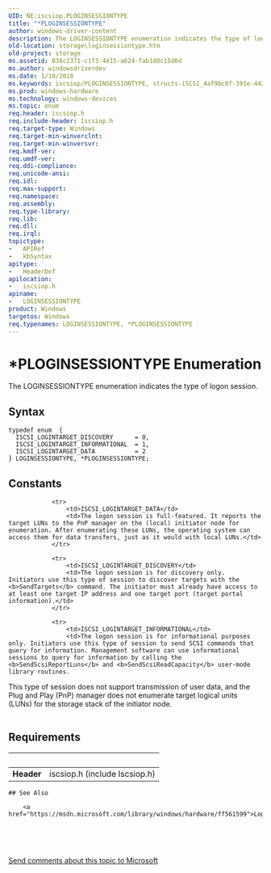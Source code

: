 ```yaml
---
UID: NE:iscsiop.PLOGINSESSIONTYPE
title: "*PLOGINSESSIONTYPE"
author: windows-driver-content
description: The LOGINSESSIONTYPE enumeration indicates the type of logon session.
old-location: storage\loginsessiontype.htm
old-project: storage
ms.assetid: 838c2371-c1f3-4415-a624-fab1d8c15d0d
ms.author: windowsdriverdev
ms.date: 1/10/2018
ms.keywords: iscsiop/PLOGINSESSIONTYPE, structs-iSCSI_4af9bc0f-391e-442a-9d45-6819d130cfc0.xml, iscsiop/ISCSI_LOGINTARGET_INFORMATIONAL, iscsiop/ISCSI_LOGINTARGET_DISCOVERY, ISCSI_LOGINTARGET_DATA, PLOGINSESSIONTYPE enumeration pointer [Storage Devices], ISCSI_LOGINTARGET_INFORMATIONAL, iscsiop/LOGINSESSIONTYPE, storage.loginsessiontype, iscsiop/ISCSI_LOGINTARGET_DATA, PLOGINSESSIONTYPE, *PLOGINSESSIONTYPE, LOGINSESSIONTYPE enumeration [Storage Devices], ISCSI_LOGINTARGET_DISCOVERY, LOGINSESSIONTYPE
ms.prod: windows-hardware
ms.technology: windows-devices
ms.topic: enum
req.header: iscsiop.h
req.include-header: Iscsiop.h
req.target-type: Windows
req.target-min-winverclnt: 
req.target-min-winversvr: 
req.kmdf-ver: 
req.umdf-ver: 
req.ddi-compliance: 
req.unicode-ansi: 
req.idl: 
req.max-support: 
req.namespace: 
req.assembly: 
req.type-library: 
req.lib: 
req.dll: 
req.irql: 
topictype:
-	APIRef
-	kbSyntax
apitype:
-	HeaderDef
apilocation:
-	iscsiop.h
apiname:
-	LOGINSESSIONTYPE
product: Windows
targetos: Windows
req.typenames: LOGINSESSIONTYPE, *PLOGINSESSIONTYPE
---
```


# *PLOGINSESSIONTYPE Enumeration
The LOGINSESSIONTYPE enumeration indicates the type of logon session.

## Syntax
````
typedef enum  { 
  ISCSI_LOGINTARGET_DISCOVERY      = 0,
  ISCSI_LOGINTARGET_INFORMATIONAL  = 1,
  ISCSI_LOGINTARGET_DATA           = 2
} LOGINSESSIONTYPE, *PLOGINSESSIONTYPE;
````

## Constants

<table>
            
                <tr>
                    <td>ISCSI_LOGINTARGET_DATA</td>
                    <td>The logon session is full-featured. It reports the target LUNs to the PnP manager on the (local) initiator node for enumeration. After enumerating these LUNs, the operating system can access them for data transfers, just as it would with local LUNs.</td>
                </tr>
            
                <tr>
                    <td>ISCSI_LOGINTARGET_DISCOVERY</td>
                    <td>The logon session is for discovery only. Initiators use this type of session to discover targets with the <b>SendTargets</b> command. The initiator must already have access to at least one target IP address and one target port (target portal information).</td>
                </tr>
            
                <tr>
                    <td>ISCSI_LOGINTARGET_INFORMATIONAL</td>
                    <td>The logon session is for informational purposes only. Initiators use this type of session to send SCSI commands that query for information. Management software can use informational sessions to query for information by calling the <b>SendScsiReportLuns</b> and <b>SendScsiReadCapacity</b> user-mode library routines. 

This type of session does not support transmission of user data, and the Plug and Play (PnP) manager does not enumerate target logical units (LUNs) for the storage stack of the initiator node.</td>
                </tr>
</table>


## Requirements
| &nbsp; | &nbsp; |
| ---- |:---- |
| **Header** | iscsiop.h (include Iscsiop.h) |

    ## See Also

        <a href="https://msdn.microsoft.com/library/windows/hardware/ff561599">LoginToTarget</a>



 

 

<a href="mailto:wsddocfb@microsoft.com?subject=Documentation%20feedback [storage\storage]:%20LOGINSESSIONTYPE enumeration%20 RELEASE:%20(1/10/2018)&amp;body=%0A%0APRIVACY STATEMENT%0A%0AWe use your feedback to improve the documentation. We don't use your email address for any other purpose, and we'll remove your email address from our system after the issue that you're reporting is fixed. While we're working to fix this issue, we might send you an email message to ask for more info. Later, we might also send you an email message to let you know that we've addressed your feedback.%0A%0AFor more info about Microsoft's privacy policy, see http://privacy.microsoft.com/en-us/default.aspx." title="Send comments about this topic to Microsoft">Send comments about this topic to Microsoft</a>